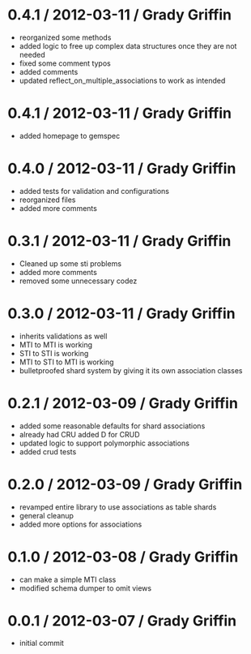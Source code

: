 # 0.4.1 / 2012-03-11 / Grady Griffin

* reorganized some methods
* added logic to free up complex data structures once they are not needed
* fixed some comment typos
* added comments
* updated reflect\_on\_multiple\_associations to work as intended

# 0.4.1 / 2012-03-11 / Grady Griffin

* added homepage to gemspec

# 0.4.0 / 2012-03-11 / Grady Griffin

* added tests for validation and configurations
* reorganized files
* added more comments


# 0.3.1 / 2012-03-11 / Grady Griffin

* Cleaned up some sti problems
* added more comments
* removed some unnecessary codez

# 0.3.0 / 2012-03-11 / Grady Griffin

* inherits validations as well
* MTI to MTI is working
* STI to STI is working
* MTI to STI to MTI is working
* bulletproofed shard system by giving it its own association classes

# 0.2.1 / 2012-03-09 / Grady Griffin

* added some reasonable defaults for shard associations
* already had CRU added D for CRUD
* updated logic to support polymorphic associations
* added crud tests

# 0.2.0 / 2012-03-09 / Grady Griffin

* revamped entire library to use associations as table shards
* general cleanup
* added more options for associations


# 0.1.0 / 2012-03-08 / Grady Griffin

* can make a simple MTI class
* modified schema dumper to omit views

# 0.0.1 / 2012-03-07 / Grady Griffin

* initial commit